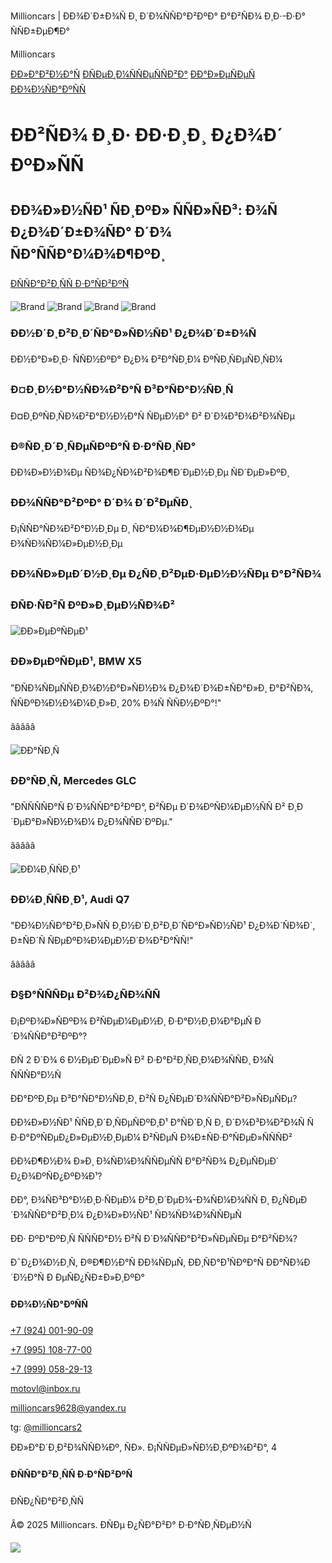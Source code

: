 Millioncars | ÐÐ¾Ð´Ð±Ð¾Ñ Ð¸ Ð´Ð¾ÑÑÐ°Ð²ÐºÐ° Ð°Ð²ÑÐ¾ Ð¸Ð·-Ð·Ð° ÑÑÐ±ÐµÐ¶Ð°




Millioncars

[ÐÐ»Ð°Ð²Ð½Ð°Ñ](#hero)
[ÐÑÐµÐ¸Ð¼ÑÑÐµÑÑÐ²Ð°](#features)
[ÐÐ°Ð»ÐµÑÐµÑ](#gallery)
[ÐÐ¾Ð½ÑÐ°ÐºÑÑ](#contact)

ÐÐ²ÑÐ¾ Ð¸Ð· ÐÐ·Ð¸Ð¸ Ð¿Ð¾Ð´ ÐºÐ»ÑÑ
======================================

ÐÐ¾Ð»Ð½ÑÐ¹ ÑÐ¸ÐºÐ» ÑÑÐ»ÑÐ³: Ð¾Ñ Ð¿Ð¾Ð´Ð±Ð¾ÑÐ° Ð´Ð¾ ÑÐ°ÑÑÐ°Ð¼Ð¾Ð¶ÐºÐ¸
-------------------------------------------------------------------------------

[ÐÑÑÐ°Ð²Ð¸ÑÑ Ð·Ð°ÑÐ²ÐºÑ](#contact)

![Brand](brand1.png)
![Brand](brand2.png)
![Brand](brand3.png)
![Brand](brand4.png)

### ÐÐ½Ð´Ð¸Ð²Ð¸Ð´ÑÐ°Ð»ÑÐ½ÑÐ¹ Ð¿Ð¾Ð´Ð±Ð¾Ñ

ÐÐ½Ð°Ð»Ð¸Ð· ÑÑÐ½ÐºÐ° Ð¿Ð¾ Ð²Ð°ÑÐ¸Ð¼ ÐºÑÐ¸ÑÐµÑÐ¸ÑÐ¼

### Ð¤Ð¸Ð½Ð°Ð½ÑÐ¾Ð²Ð°Ñ Ð³Ð°ÑÐ°Ð½ÑÐ¸Ñ

Ð¤Ð¸ÐºÑÐ¸ÑÐ¾Ð²Ð°Ð½Ð½Ð°Ñ ÑÐµÐ½Ð° Ð² Ð´Ð¾Ð³Ð¾Ð²Ð¾ÑÐµ

### Ð®ÑÐ¸Ð´Ð¸ÑÐµÑÐºÐ°Ñ Ð·Ð°ÑÐ¸ÑÐ°

ÐÐ¾Ð»Ð½Ð¾Ðµ ÑÐ¾Ð¿ÑÐ¾Ð²Ð¾Ð¶Ð´ÐµÐ½Ð¸Ðµ ÑÐ´ÐµÐ»ÐºÐ¸

### ÐÐ¾ÑÑÐ°Ð²ÐºÐ° Ð´Ð¾ Ð´Ð²ÐµÑÐ¸

Ð¡ÑÑÐ°ÑÐ¾Ð²Ð°Ð½Ð¸Ðµ Ð¸ ÑÐ°Ð¼Ð¾Ð¶ÐµÐ½Ð½Ð¾Ðµ Ð¾ÑÐ¾ÑÐ¼Ð»ÐµÐ½Ð¸Ðµ

### ÐÐ¾ÑÐ»ÐµÐ´Ð½Ð¸Ðµ Ð¿ÑÐ¸Ð²ÐµÐ·ÐµÐ½Ð½ÑÐµ Ð°Ð²ÑÐ¾

### ÐÑÐ·ÑÐ²Ñ ÐºÐ»Ð¸ÐµÐ½ÑÐ¾Ð²

![ÐÐ»ÐµÐºÑÐµÐ¹](man1.jpg)

### ÐÐ»ÐµÐºÑÐµÐ¹, BMW X5

"ÐÑÐ¾ÑÐµÑÑÐ¸Ð¾Ð½Ð°Ð»ÑÐ½Ð¾ Ð¿Ð¾Ð´Ð¾Ð±ÑÐ°Ð»Ð¸ Ð°Ð²ÑÐ¾, ÑÑÐºÐ¾Ð½Ð¾Ð¼Ð¸Ð»Ð¸ 20% Ð¾Ñ ÑÑÐ½ÐºÐ°!"

âââââ

![ÐÐ°ÑÐ¸Ñ](man2.jpg)

### ÐÐ°ÑÐ¸Ñ, Mercedes GLC

"ÐÑÑÑÑÐ°Ñ Ð´Ð¾ÑÑÐ°Ð²ÐºÐ°, Ð²ÑÐµ Ð´Ð¾ÐºÑÐ¼ÐµÐ½ÑÑ Ð² Ð¸Ð´ÐµÐ°Ð»ÑÐ½Ð¾Ð¼ Ð¿Ð¾ÑÑÐ´ÐºÐµ."

âââââ

![ÐÐ¼Ð¸ÑÑÐ¸Ð¹](man3.jpg)

### ÐÐ¼Ð¸ÑÑÐ¸Ð¹, Audi Q7

"ÐÐ¾Ð½ÑÐ°Ð²Ð¸Ð»ÑÑ Ð¸Ð½Ð´Ð¸Ð²Ð¸Ð´ÑÐ°Ð»ÑÐ½ÑÐ¹ Ð¿Ð¾Ð´ÑÐ¾Ð´, Ð±ÑÐ´Ñ ÑÐµÐºÐ¾Ð¼ÐµÐ½Ð´Ð¾Ð²Ð°ÑÑ!"

âââââ

### Ð§Ð°ÑÑÑÐµ Ð²Ð¾Ð¿ÑÐ¾ÑÑ

Ð¡ÐºÐ¾Ð»ÑÐºÐ¾ Ð²ÑÐµÐ¼ÐµÐ½Ð¸ Ð·Ð°Ð½Ð¸Ð¼Ð°ÐµÑ Ð´Ð¾ÑÑÐ°Ð²ÐºÐ°?

ÐÑ 2 Ð´Ð¾ 6 Ð½ÐµÐ´ÐµÐ»Ñ Ð² Ð·Ð°Ð²Ð¸ÑÐ¸Ð¼Ð¾ÑÑÐ¸ Ð¾Ñ ÑÑÑÐ°Ð½Ñ


ÐÐ°ÐºÐ¸Ðµ Ð³Ð°ÑÐ°Ð½ÑÐ¸Ð¸ Ð²Ñ Ð¿ÑÐµÐ´Ð¾ÑÑÐ°Ð²Ð»ÑÐµÑÐµ?

ÐÐ¾Ð»Ð½ÑÐ¹ ÑÑÐ¸Ð´Ð¸ÑÐµÑÐºÐ¸Ð¹ Ð°ÑÐ´Ð¸Ñ Ð¸ Ð´Ð¾Ð³Ð¾Ð²Ð¾Ñ Ñ Ð·Ð°ÐºÑÐµÐ¿Ð»ÐµÐ½Ð¸ÐµÐ¼ Ð²ÑÐµÑ Ð¾Ð±ÑÐ·Ð°ÑÐµÐ»ÑÑÑÐ²


ÐÐ¾Ð¶Ð½Ð¾ Ð»Ð¸ Ð¾ÑÐ¼Ð¾ÑÑÐµÑÑ Ð°Ð²ÑÐ¾ Ð¿ÐµÑÐµÐ´ Ð¿Ð¾ÐºÑÐ¿ÐºÐ¾Ð¹?

ÐÐ°, Ð¾ÑÐ³Ð°Ð½Ð¸Ð·ÑÐµÐ¼ Ð²Ð¸Ð´ÐµÐ¾-Ð¾ÑÐ¼Ð¾ÑÑ Ð¸ Ð¿ÑÐµÐ´Ð¾ÑÑÐ°Ð²Ð¸Ð¼ Ð¿Ð¾Ð»Ð½ÑÐ¹ ÑÐ¾ÑÐ¾Ð¾ÑÑÐµÑ


ÐÐ· ÐºÐ°ÐºÐ¸Ñ ÑÑÑÐ°Ð½ Ð²Ñ Ð´Ð¾ÑÑÐ°Ð²Ð»ÑÐµÑÐµ Ð°Ð²ÑÐ¾?

Ð¯Ð¿Ð¾Ð½Ð¸Ñ, Ð®Ð¶Ð½Ð°Ñ ÐÐ¾ÑÐµÑ, ÐÐ¸ÑÐ°Ð¹ÑÐºÐ°Ñ ÐÐ°ÑÐ¾Ð´Ð½Ð°Ñ Ð ÐµÑÐ¿ÑÐ±Ð»Ð¸ÐºÐ°

#### ÐÐ¾Ð½ÑÐ°ÐºÑÑ

[+7 (924) 001-90-09](tel:89240019009)

[+7 (995) 108-77-00](tel:89951087000)

[+7 (999) 058-29-13](tel:89990582913)

[motovl@inbox.ru](mailto:motovl@inbox.ru)

[millioncars9628@yandex.ru](mailto:millioncars9628@yandex.ru)

tg: [@millioncars2](https://t.me/millioncars2)

ÐÐ»Ð°Ð´Ð¸Ð²Ð¾ÑÑÐ¾Ðº, ÑÐ». Ð¡ÑÑÐµÐ»ÑÐ½Ð¸ÐºÐ¾Ð²Ð°, 4

#### ÐÑÑÐ°Ð²Ð¸ÑÑ Ð·Ð°ÑÐ²ÐºÑ

ÐÑÐ¿ÑÐ°Ð²Ð¸ÑÑ

Â© 2025 Millioncars. ÐÑÐµ Ð¿ÑÐ°Ð²Ð° Ð·Ð°ÑÐ¸ÑÐµÐ½Ñ







![](https://mc.yandex.ru/watch/101458065)